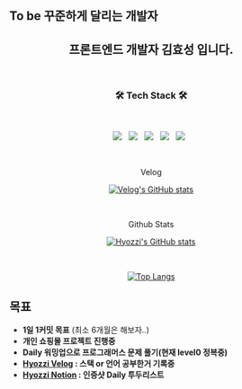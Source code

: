 

## To be 꾸준하게 달리는 개발자 
<h2 align="center">프론트엔드 개발자 김효성 입니다.</h2>

<br>
<h3 align="center"><b>🛠 Tech Stack 🛠</b></h3>
</br>
<p align="center">
<img src="https://img.shields.io/badge/HTML5-E34F26?style=flat-square&logo=HTML5&logoColor=white"/></a> &nbsp
<img src="https://img.shields.io/badge/CSS3-1572B6?style=flat-square&logo=CSS3&logoColor=white"/></a> &nbsp
<img src="https://img.shields.io/badge/JavaScript-F7DF1E?style=flat-square&logo=JavaScript&logoColor=white"/></a> &nbsp
<img src="https://img.shields.io/badge/Node.js-339933?style=flat-square&logo=Node.js&logoColor=white"/></a> &nbsp
<img src="https://img.shields.io/badge/react-444444?style=flat-square&logo=react&logoColor=white"/></a> &nbsp
<!-- <img src="https://img.shields.io/badge/Android-3DDC84?style=flat-square&logo=Android&logoColor=white"/></a> &nbsp -->



</p>

<div align="center">
 
 <br>
 <p align="center"> Velog </p>
 
[![Velog's GitHub stats](https://velog-readme-stats.vercel.app/api?name=gytjdwlwhs)](https://velog.io/@gytjdwlwhs)
</br>

<br>

<p align="center"> Github Stats </p>

[![Hyozzi's GitHub stats](https://github-readme-stats.vercel.app/api?username=hyozzi92)](https://github.com/hyozzi92/github-readme-stats)
 
 </br>


[![Top Langs](https://github-readme-stats.vercel.app/api/top-langs/?username=hyozzi92)](https://github.com/hyozzi92/github-readme-stats)

</div>

## 목표 
 - **1일 1커밋 목표** (최소 6개월은 해보자..)
- **개인 쇼핑몰 프로젝트 진행중**
- **Daily 워밍업으로 프로그래머스 문제 풀기(현재 level0 정복중)**
- **[Hyozzi Velog](https://velog.io/@gytjdwlwhs) : 스택 or 언어 공부한거 기록중**
- **[Hyozzi Notion](https://www.notion.so/Daily-To-do-List-5348b1dbd01c43cd9d8d84b4fec586aa) : 인증샷 Daily 투두리스트**
